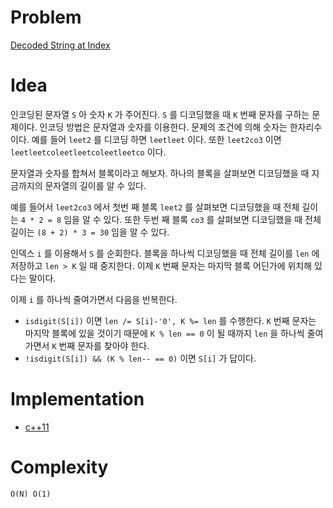 # Problem

[Decoded String at Index](https://leetcode.com/problems/decoded-string-at-index/)

# Idea

인코딩된 문자열 `S` 아 숫자 `K` 가 주어진다. `S` 를 디코딩했을 때 `K`
번째 문자를 구하는 문제이다. 인코딩 방법은 문자열과 숫자를
이용한다. 문제의 조건에 의해 숫자는 한자리수 이다.  예를 들어 `leet2`
를 디코딩 하면 `leetleet` 이다. 또한 `leet2co3` 이면
`leetleetcoleetleetcoleetleetco` 이다.

문자열과 숫자를 합쳐서 블록이라고 해보자. 하나의 블록을 살펴보면
디코딩했을 때 지금까지의 문자열의 길이를 알 수 있다. 

예를 들어서 `leet2co3` 에서 첫번 째 블록 `leet2` 를 살펴보면
디코딩했을 때 전체 길이는 `4 * 2 = 8` 임을 알 수 있다. 또한 두번 째
블록 `co3` 를 살펴보면 디코딩했을 때 전체 길이는 `(8 + 2) * 3 = 30`
임을 알 수 있다.

인덱스 `i` 를 이용해서 `S` 를 순회한다. 블록을 하나씩 디코딩했을 때
전체 길이를 `len` 에 저장하고 `len > K` 일 때 중지한다. 이제
`K` 번째 문자는 마지막 블록 어딘가에 위치해 있다는 말이다.

이제 `i` 를 하나씩 줄여가면서 다음을 반복한다.

* `isdigit(S[i])` 이면 `len /= S[i]-'0', K %= len` 를 수행한다. `K`
  번째 문자는 마지막 블록에 있을 것이기 때문에 `K % len == 0` 이 될
  때까지 `len` 을 하나씩 줄여가면서 `K` 번째 문자를 찾아야 한다.
* `!isdigit(S[i]) && (K % len-- == 0)` 이면 `S[i]` 가 답이다.

# Implementation

* [c++11](a.cpp)

# Complexity

```
O(N) O(1)
```
